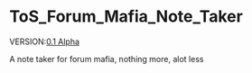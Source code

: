 ToS_Forum_Mafia_Note_Taker
==========================
VERSION:[0.1 Alpha][1]

A note taker for forum mafia, nothing more, alot less

[1]: https://github.com/Coolway99/ToS_Forum_Mafia_Note_Taker/releases/tag/alpha-v0.1
